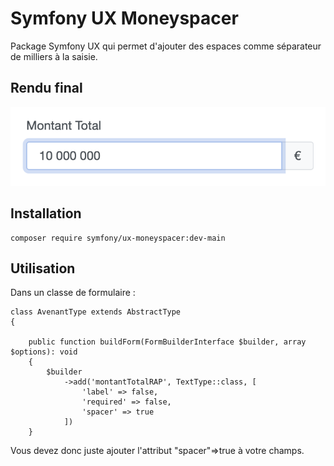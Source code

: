 # Symfony UX Moneyspacer

Package Symfony UX qui permet d'ajouter des espaces comme séparateur de milliers à la saisie.

## Rendu final

![Rendu final du champs texte](./doc/images/Capture_rendu.png)

## Installation

```
composer require symfony/ux-moneyspacer:dev-main
```

## Utilisation

Dans un classe de formulaire :

```
class AvenantType extends AbstractType
{

    public function buildForm(FormBuilderInterface $builder, array $options): void
    {
        $builder
            ->add('montantTotalRAP', TextType::class, [
                'label' => false,
                'required' => false,
                'spacer' => true
            ])
    }
```

Vous devez donc juste ajouter l'attribut "spacer"=>true à votre champs.
